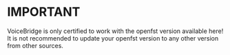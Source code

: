 # IMPORTANT
VoiceBridge is only certified to work with the openfst version available here! It is not recommended to update your openfst version to any other version from other sources.
